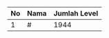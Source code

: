 | No | Nama            | Jumlah Level |
|----|-----------------|--------------|
| 1  | #    |    1944        |
